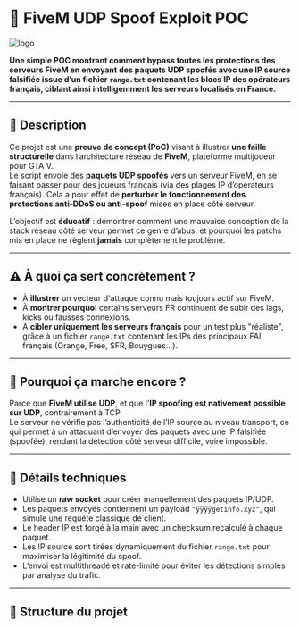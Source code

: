 # 🧠 FiveM UDP Spoof Exploit POC

![logo](https://external-content.duckduckgo.com/iu/?u=https%3A%2F%2Fuser-images.githubusercontent.com%2F42814853%2F180027603-514401ba-d6bb-425a-892c-0bc50bf38310.png&f=1&nofb=1&ipt=02524c650c97aa28f1e937140cc5c83efd73532c22fca7780f521907d97a8a65)

<strong>Une simple POC montrant comment bypass toutes les protections des serveurs FiveM en envoyant des paquets UDP spoofés avec une IP source falsifiée issue d’un fichier `range.txt` contenant les blocs IP des opérateurs français, ciblant ainsi intelligemment les serveurs localisés en France.</strong>
<hr>

## 📌 Description

Ce projet est une **preuve de concept (PoC)** visant à illustrer **une faille structurelle** dans l’architecture réseau de **FiveM**, plateforme multijoueur pour GTA V.  
Le script envoie des **paquets UDP spoofés** vers un serveur FiveM, en se faisant passer pour des joueurs français (via des plages IP d’opérateurs français). Cela a pour effet de **perturber le fonctionnement des protections anti-DDoS ou anti-spoof** mises en place côté serveur.

L’objectif est **éducatif** : démontrer comment une mauvaise conception de la stack réseau côté serveur permet ce genre d’abus, et pourquoi les patchs mis en place ne règlent **jamais** complètement le problème.

---

## ⚠️ À quoi ça sert concrètement ?

- À **illustrer** un vecteur d'attaque connu mais toujours actif sur FiveM.
- À **montrer pourquoi** certains serveurs FR continuent de subir des lags, kicks ou fausses connexions.
- À **cibler uniquement les serveurs français** pour un test plus "réaliste", grâce à un fichier `range.txt` contenant les IPs des principaux FAI français (Orange, Free, SFR, Bouygues...).

---

## 🧠 Pourquoi ça marche encore ?

Parce que **FiveM utilise UDP**, et que l'**IP spoofing est nativement possible sur UDP**, contrairement à TCP.  
Le serveur ne vérifie pas l’authenticité de l’IP source au niveau transport, ce qui permet à un attaquant d’envoyer des paquets avec une IP falsifiée (spoofée), rendant la détection côté serveur difficile, voire impossible.

---

## 🔬 Détails techniques

- Utilise un **raw socket** pour créer manuellement des paquets IP/UDP.
- Les paquets envoyés contiennent un payload `"ÿÿÿÿgetinfo.xyz"`, qui simule une requête classique de client.
- Le header IP est forgé à la main avec un checksum recalculé à chaque paquet.
- Les IP source sont tirées dynamiquement du fichier `range.txt` pour maximiser la légitimité du spoof.
- L’envoi est multithreadé et rate-limité pour éviter les détections simples par analyse du trafic.

---

## 📂 Structure du projet

